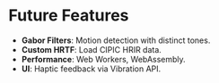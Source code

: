 # Future Features
- **Gabor Filters**: Motion detection with distinct tones.
- **Custom HRTF**: Load CIPIC HRIR data.
- **Performance**: Web Workers, WebAssembly.
- **UI**: Haptic feedback via Vibration API.
